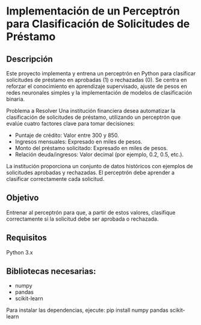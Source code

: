 # Implementación de un Perceptrón para Clasificación de Solicitudes de Préstamo

## Descripción
Este proyecto implementa y entrena un perceptrón en Python para clasificar solicitudes de préstamo en aprobadas (1) o rechazadas (0). Se centra en reforzar el conocimiento en aprendizaje supervisado, ajuste de pesos en redes neuronales simples y la implementación de modelos de clasificación binaria.

Problema a Resolver
Una institución financiera desea automatizar la clasificación de solicitudes de préstamo, utilizando un perceptrón que evalúe cuatro factores clave para tomar decisiones:
- Puntaje de crédito: Valor entre 300 y 850.
- Ingresos mensuales: Expresado en miles de pesos.
- Monto del préstamo solicitado: Expresado en miles de pesos.
- Relación deuda/ingresos: Valor decimal (por ejemplo, 0.2, 0.5, etc.).

La institución proporciona un conjunto de datos históricos con ejemplos de solicitudes aprobadas y rechazadas. El perceptrón debe aprender a clasificar correctamente cada solicitud.

## Objetivo
Entrenar al perceptrón para que, a partir de estos valores, clasifique correctamente si la solicitud debe ser aprobada o rechazada.

## Requisitos
Python 3.x

## Bibliotecas necesarias:
- numpy
- pandas
- scikit-learn

Para instalar las dependencias, ejecute: pip install numpy pandas scikit-learn

